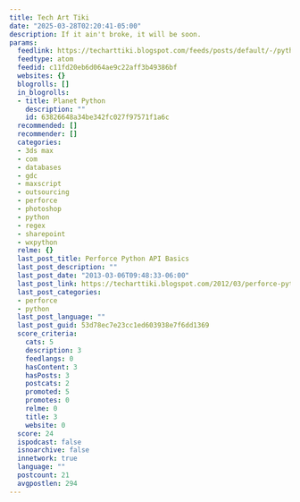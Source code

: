 ```yaml
---
title: Tech Art Tiki
date: "2025-03-28T02:20:41-05:00"
description: If it ain't broke, it will be soon.
params:
  feedlink: https://techarttiki.blogspot.com/feeds/posts/default/-/python
  feedtype: atom
  feedid: c11fd20eb6d064ae9c22aff3b49386bf
  websites: {}
  blogrolls: []
  in_blogrolls:
  - title: Planet Python
    description: ""
    id: 63826648a34be342fc027f97571f1a6c
  recommended: []
  recommender: []
  categories:
  - 3ds max
  - com
  - databases
  - gdc
  - maxscript
  - outsourcing
  - perforce
  - photoshop
  - python
  - regex
  - sharepoint
  - wxpython
  relme: {}
  last_post_title: Perforce Python API Basics
  last_post_description: ""
  last_post_date: "2013-03-06T09:48:33-06:00"
  last_post_link: https://techarttiki.blogspot.com/2012/03/perforce-python-api-basics.html
  last_post_categories:
  - perforce
  - python
  last_post_language: ""
  last_post_guid: 53d78ec7e23cc1ed603938e7f6dd1369
  score_criteria:
    cats: 5
    description: 3
    feedlangs: 0
    hasContent: 3
    hasPosts: 3
    postcats: 2
    promoted: 5
    promotes: 0
    relme: 0
    title: 3
    website: 0
  score: 24
  ispodcast: false
  isnoarchive: false
  innetwork: true
  language: ""
  postcount: 21
  avgpostlen: 294
---
```

